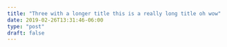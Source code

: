 ```yaml
---
title: "Three with a longer title this is a really long title oh wow"
date: 2019-02-26T13:31:46-06:00
type: "post"
draft: false
---
```


